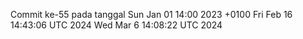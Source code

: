 Commit ke-55 pada tanggal Sun Jan 01 14:00 2023 +0100
Fri Feb 16 14:43:06 UTC 2024
Wed Mar  6 14:08:22 UTC 2024
